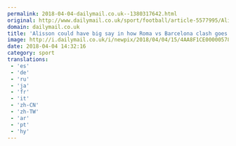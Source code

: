 ```yaml
---
permalink: 2018-04-04-dailymail.co.uk--1380317642.html
original: http://www.dailymail.co.uk/sport/football/article-5577995/Alisson-big-say-Roma-vs-Barcelona-clash-goes.html?ITO=1490&ns_mchannel=rss&ns_campaign=1490
domain: dailymail.co.uk
title: 'Alisson could have big say in how Roma vs Barcelona clash goes'
image: http://i.dailymail.co.uk/i/newpix/2018/04/04/15/4AA8F1CE00000578-0-image-a-23_1522850502135.jpg
date: 2018-04-04 14:32:16
category: sport
translations: 
 - 'es'
 - 'de'
 - 'ru'
 - 'ja'
 - 'fr'
 - 'it'
 - 'zh-CN'
 - 'zh-TW'
 - 'ar'
 - 'pt'
 - 'hy'
---
```


